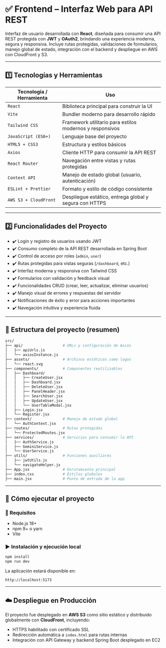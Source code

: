 # ✅ Frontend – Interfaz Web para API REST

Interfaz de usuario desarrollada con **React**, diseñada para consumir una API REST protegida con **JWT** y **OAuth2**, brindando una experiencia moderna, segura y responsiva. Incluye rutas protegidas, validaciones de formularios, manejo global de estado, integración con el backend y despliegue en AWS con CloudFront y S3.

---

## 1️⃣ Tecnologías y Herramientas

| Tecnología / Herramienta | Uso                                                      |
| ------------------------ | -------------------------------------------------------- |
| `React`                  | Biblioteca principal para construir la UI                |
| `Vite`                   | Bundler moderno para desarrollo rápido                   |
| `Tailwind CSS`           | Framework utilitario para estilos modernos y responsivos |
| `JavaScript (ES6+)`      | Lenguaje base del proyecto                               |
| `HTML5 + CSS3`           | Estructura y estilos básicos                             |
| `Axios`                  | Cliente HTTP para consumir la API REST                   |
| `React Router`           | Navegación entre vistas y rutas protegidas               |
| `Context API`            | Manejo de estado global (usuario, autenticación)         |
| `ESLint + Prettier`      | Formato y estilo de código consistente                   |
| `AWS S3 + CloudFront`    | Despliegue estático, entrega global y segura con HTTPS   |

---

## 2️⃣ Funcionalidades del Proyecto

- ✔️ Login y registro de usuarios usando JWT
- ✔️ Consumo completo de la API REST desarrollada en Spring Boot
- ✔️ Control de acceso por roles (`admin`, `user`)
- ✔️ Rutas protegidas para vistas seguras (`/dashboard`, etc.)
- ✔️ Interfaz moderna y responsiva con Tailwind CSS
- ✔️ Formularios con validación y feedback visual
- ✔️ Funcionalidades CRUD (crear, leer, actualizar, eliminar usuarios)
- ✔️ Manejo visual de errores y respuestas del servidor
- ✔️ Notificaciones de éxito y error para acciones importantes
- ✔️ Navegación intuitiva y experiencia fluida

---

## 📂 Estructura del proyecto (resumen)

```bash
src/
├── api/                  # URLs y configuración de Axios
│   ├── apiUrls.js
│   └── axiosInstance.js
├── assets/               # Archivos estáticos como logos
│   └── react.svg
├── components/           # Componentes reutilizables
│   ├── Dashboard/
│   │   ├── CreateUser.jsx
│   │   ├── Dashboard.jsx
│   │   ├── DeleteUser.jsx
│   │   ├── PanelHeader.jsx
│   │   ├── SearchUser.jsx
│   │   ├── UpdateUser.jsx
│   │   └── UserTableModal.jsx
│   ├── Login.jsx
│   └── Register.jsx
├── context/              # Manejo de estado global
│   └── AuthContext.jsx
├── routes/               # Rutas protegidas
│   └── ProtectedRoutes.jsx
├── services/             # Servicios para consumir la API
│   ├── AuthService.js
│   ├── GeminiService.js
│   └── UserService.js
├── utils/                # Funciones auxiliares
│   ├── jwtUtils.js
│   └── navigateHelper.js
├── App.jsx               # Enrutamiento principal
├── index.css             # Estilos globales
├── main.jsx              # Punto de entrada de la app
```

---

## 🚀 Cómo ejecutar el proyecto

### 🔧 Requisitos

- Node.js 18+
- npm 9+ o yarn
- Vite

### ▶️ Instalación y ejecución local

```bash
npm install
npm run dev
```

La aplicación estará disponible en:

```
http://localhost:5173
```

---

## ☁️ Despliegue en Producción

El proyecto fue desplegado en **AWS S3** como sitio estático y distribuido globalmente con **CloudFront**, incluyendo:

- HTTPS habilitado con certificado SSL
- Redirección automática a `index.html` para rutas internas
- Integración con API Gateway y backend Spring Boot desplegado en EC2
